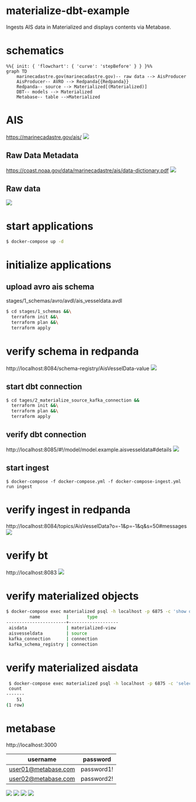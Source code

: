 # materialize-dbt-example
Ingests AIS data in Materialized and displays contents via Metabase.

# schematics
```mermaid
%%{ init: { 'flowchart': { 'curve': 'stepBefore' } } }%%
graph TD
    marinecadastre.gov(marinecadastre.gov)-- raw data --> AisProducer
    AisProducer-- AVRO --> Redpanda{{Redpanda}}
    Redpanda-- source --> Materialized[(Materialized)]
    DBT-- models --> Materialized
    Metabase-- table -->Materialized
```

# AIS
https://marinecadastre.gov/ais/
![](documentation/images/AIS/AIS_1.png)

## Raw Data Metadata
https://coast.noaa.gov/data/marinecadastre/ais/data-dictionary.pdf
![](documentation/images/AIS/AIS_2.png)

## Raw data
![](documentation/images/AIS/AIS_3.png)

# start applications
```bash
$ docker-compose up -d 
```
# initialize applications 

## upload avro ais schema
stages/1_schemas/avro/avdl/ais_vesseldata.avdl
```bash
$ cd stages/1_schemas &&\
  terraform init &&\
  terraform plan &&\
  terraform apply
```
# verify schema in redpanda
http://localhost:8084/schema-registry/AisVesselData-value
![](documentation/images/redpanda/redpanda_schema.png)

## start dbt connection
```bash
$ cd tages/2_materialize_source_kafka_connection &&
  terraform init &&\
  terraform plan &&\
  terraform apply
```
## verify dbt connection
http://localhost:8085/#!/model/model.example.aisvesseldata#details
![](documentation/images/dbt/dbt_ais_vesseldata.png)

## start ingest
```
$ docker-compose -f docker-compose.yml -f docker-compose-ingest.yml run ingest
```

# verify ingest in redpanda
http://localhost:8084/topics/AisVesselData?o=-1&p=-1&q&s=50#messages
![](documentation/images/redpanda/redpanda_data.png)

# verify bt
http://localhost:8083
![](documentation/images/dbt/dbt_1.png)

# verify materialized objects
```bash
$ docker-compose exec materialized psql -h localhost -p 6875 -c 'show objects;'
         name          |       type        
-----------------------+-------------------
 aisdata               | materialized-view
 aisvesseldata         | source
 kafka_connection      | connection
 kafka_schema_registry | connection
```
# verify materialized aisdata

```bash
 $ docker-compose exec materialized psql -h localhost -p 6875 -c 'select count(*) from aisdata;'
 count 
-------
    51
(1 row)
```

# metabase
http://localhost:3000

| username | password   |
| -------- |------------|
| user01@metabase.com | password1! | 
 | user02@metabase.com | password2! | 

![](documentation/images/metabase/metabase_1.png)
![](documentation/images/metabase/metabase_2.png)
![](documentation/images/metabase/metabase_3.png)
![](documentation/images/metabase/metabase_4.png)

